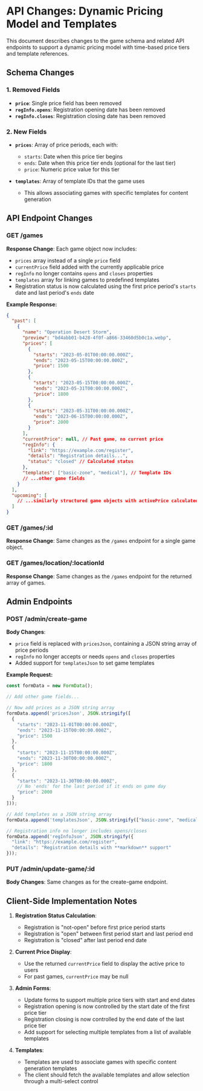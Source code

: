 # API Changes: Dynamic Pricing Model and Templates

This document describes changes to the game schema and related API endpoints to support a dynamic pricing model with time-based price tiers and template references.

## Schema Changes

### 1. Removed Fields
- **`price`**: Single price field has been removed
- **`regInfo.opens`**: Registration opening date has been removed
- **`regInfo.closes`**: Registration closing date has been removed

### 2. New Fields
- **`prices`**: Array of price periods, each with:
  - `starts`: Date when this price tier begins
  - `ends`: Date when this price tier ends (optional for the last tier)
  - `price`: Numeric price value for this tier

- **`templates`**: Array of template IDs that the game uses
  - This allows associating games with specific templates for content generation

## API Endpoint Changes

### GET /games

**Response Change**: Each game object now includes:
- `prices` array instead of a single `price` field
- `currentPrice` field added with the currently applicable price
- `regInfo` no longer contains `opens` and `closes` properties
- `templates` array for linking games to predefined templates
- Registration status is now calculated using the first price period's `starts` date and last period's `ends` date

**Example Response:**
```json
{
  "past": [
    {
      "name": "Operation Desert Storm",
      "preview": "bd4abb01-b428-4f0f-a866-33460d5b0c1a.webp",
      "prices": [
        {
          "starts": "2023-05-01T00:00:00.000Z",
          "ends": "2023-05-15T00:00:00.000Z",
          "price": 1500
        },
        {
          "starts": "2023-05-15T00:00:00.000Z", 
          "ends": "2023-05-31T00:00:00.000Z",
          "price": 1800
        },
        {
          "starts": "2023-05-31T00:00:00.000Z",
          "ends": "2023-06-15T00:00:00.000Z",
          "price": 2000
        }
      ],
      "currentPrice": null, // Past game, no current price
      "regInfo": {
        "link": "https://example.com/register",
        "details": "Registration details...",
        "status": "closed" // Calculated status
      },
      "templates": ["basic-zone", "medical"], // Template IDs
      // ...other game fields
    }
  ],
  "upcoming": [
    // ...similarly structured game objects with activePrice calculated
  ]
}
```

### GET /games/:id

**Response Change**: Same changes as the `/games` endpoint for a single game object.

### GET /games/location/:locationId

**Response Change**: Same changes as the `/games` endpoint for the returned array of games.

## Admin Endpoints

### POST /admin/create-game

**Body Changes**:
- `price` field is replaced with `pricesJson`, containing a JSON string array of price periods
- `regInfo` no longer accepts or needs `opens` and `closes` properties
- Added support for `templatesJson` to set game templates

**Example Request:**
```javascript
const formData = new FormData();

// Add other game fields...

// Now add prices as a JSON string array
formData.append('pricesJson', JSON.stringify([
  {
    "starts": "2023-11-01T00:00:00.000Z",
    "ends": "2023-11-15T00:00:00.000Z", 
    "price": 1500
  },
  {
    "starts": "2023-11-15T00:00:00.000Z",
    "ends": "2023-11-30T00:00:00.000Z",
    "price": 1800 
  },
  {
    "starts": "2023-11-30T00:00:00.000Z",
    // No 'ends' for the last period if it ends on game day
    "price": 2000
  }
]));

// Add templates as a JSON string array
formData.append('templatesJson', JSON.stringify(["basic-zone", "medical"]));

// Registration info no longer includes opens/closes
formData.append('regInfoJson', JSON.stringify({
  "link": "https://example.com/register",
  "details": "Registration details with **markdown** support"
}));
```

### PUT /admin/update-game/:id

**Body Changes**: Same changes as for the create-game endpoint.

## Client-Side Implementation Notes

1. **Registration Status Calculation**:
   - Registration is "not-open" before first price period starts
   - Registration is "open" between first period start and last period end
   - Registration is "closed" after last period end date

2. **Current Price Display**:
   - Use the returned `currentPrice` field to display the active price to users
   - For past games, `currentPrice` may be null

3. **Admin Forms**:
   - Update forms to support multiple price tiers with start and end dates
   - Registration opening is now controlled by the start date of the first price tier
   - Registration closing is now controlled by the end date of the last price tier
   - Add support for selecting multiple templates from a list of available templates

4. **Templates**:
   - Templates are used to associate games with specific content generation templates
   - The client should fetch the available templates and allow selection through a multi-select control